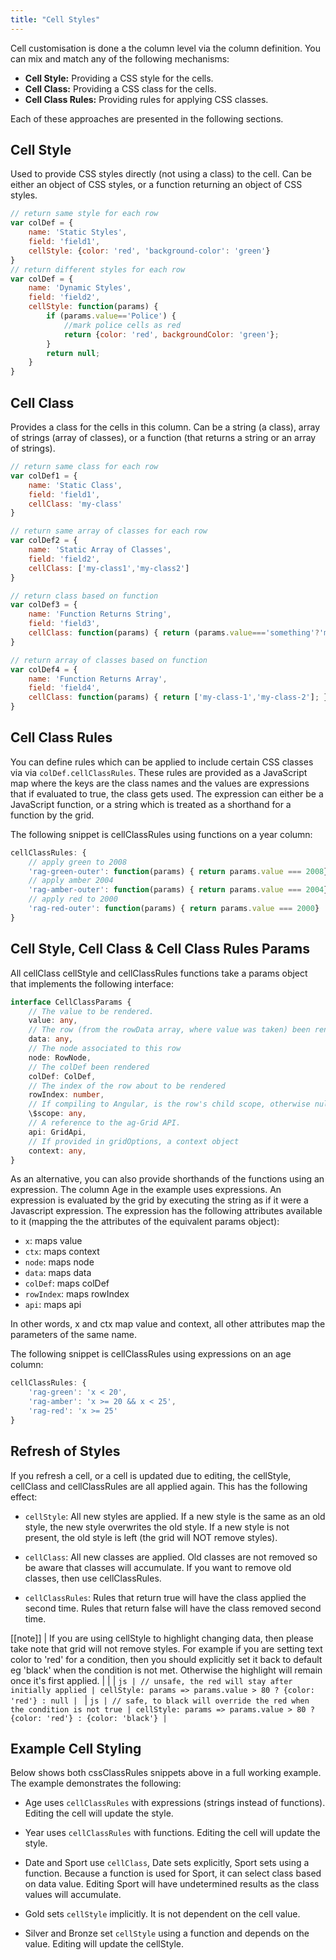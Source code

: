 ```yaml
---
title: "Cell Styles"
---
```


Cell customisation is done a the column level via the column definition. You can mix and match any of the following mechanisms:


- **Cell Style:** Providing a CSS style for the cells.
- **Cell Class:** Providing a CSS class for the cells.
- **Cell Class Rules:** Providing rules for applying CSS classes.

Each of these approaches are presented in the following sections.

## Cell Style

Used to provide CSS styles directly (not using a class) to the cell. Can be either an object
of CSS styles, or a function returning an object of CSS styles.

```js
// return same style for each row
var colDef = {
    name: 'Static Styles',
    field: 'field1',
    cellStyle: {color: 'red', 'background-color': 'green'}
}
// return different styles for each row
var colDef = {
    name: 'Dynamic Styles',
    field: 'field2',
    cellStyle: function(params) {
        if (params.value=='Police') {
            //mark police cells as red
            return {color: 'red', backgroundColor: 'green'};
        }
        return null;
    }
}
```

## Cell Class


Provides a class for the cells in this column. Can be a string (a class), array of strings
(array of classes), or a function (that returns a string or an array of strings).


```js
// return same class for each row
var colDef1 = {
    name: 'Static Class',
    field: 'field1',
    cellClass: 'my-class'
}

// return same array of classes for each row
var colDef2 = {
    name: 'Static Array of Classes',
    field: 'field2',
    cellClass: ['my-class1','my-class2']
}

// return class based on function
var colDef3 = {
    name: 'Function Returns String',
    field: 'field3',
    cellClass: function(params) { return (params.value==='something'?'my-class-1':'my-class-2'); }
}

// return array of classes based on function
var colDef4 = {
    name: 'Function Returns Array',
    field: 'field4',
    cellClass: function(params) { return ['my-class-1','my-class-2']; }
}
```

## Cell Class Rules


You can define rules which can be applied to include certain CSS classes via via `colDef.cellClassRules`.
These rules are provided as a JavaScript map where the keys are the class names and the values are expressions
that if evaluated to true, the class gets used. The expression can either be a JavaScript function,
or a string which is treated as a shorthand for a function by the grid.



The following snippet is cellClassRules using functions on a year column:

```js
cellClassRules: {
    // apply green to 2008
    'rag-green-outer': function(params) { return params.value === 2008},
    // apply amber 2004
    'rag-amber-outer': function(params) { return params.value === 2004},
    // apply red to 2000
    'rag-red-outer': function(params) { return params.value === 2000}
}
```

## Cell Style, Cell Class & Cell Class Rules Params


All cellClass cellStyle and cellClassRules functions take a params object that implements the following interface:


```ts
interface CellClassParams {
    // The value to be rendered.
    value: any,
    // The row (from the rowData array, where value was taken) been rendered.
    data: any,
    // The node associated to this row
    node: RowNode,
    // The colDef been rendered
    colDef: ColDef,
    // The index of the row about to be rendered
    rowIndex: number,
    // If compiling to Angular, is the row's child scope, otherwise null.
    \$scope: any,
    // A reference to the ag-Grid API.
    api: GridApi,
    // If provided in gridOptions, a context object
    context: any,
}
```

As an alternative, you can also provide shorthands of the functions using an expression.
The column Age in the example uses expressions. An expression is evaluated by the grid
by executing the string as if it were a Javascript expression. The expression
has the following attributes available to it (mapping the the attributes of the equivalent
params object):

- `x`: maps value
- `ctx`: maps context
- `node`: maps node
- `data`: maps data
- `colDef`: maps colDef
- `rowIndex`: maps rowIndex
- `api`: maps api



In other words, x and ctx map value and context, all other attributes map the parameters of the same name.

The following snippet is cellClassRules using expressions on an age column:

```js
cellClassRules: {
    'rag-green': 'x < 20',
    'rag-amber': 'x >= 20 && x < 25',
    'rag-red': 'x >= 25'
}
```

## Refresh of Styles

If you refresh a cell, or a cell is updated due to editing, the cellStyle,
cellClass and cellClassRules are all applied again. This has the following
effect:

- `cellStyle`: All new styles are applied. If a new style is the same as an old style, the new style overwrites the old style. If a new style is not present, the old style is left (the grid will NOT remove styles).

- `cellClass`: All new classes are applied. Old classes are not removed so be aware that classes will accumulate. If you want to remove old classes, then use cellClassRules.

- `cellClassRules`: Rules that return true will have the class applied the second time. Rules that return false will have the class removed
    second time.


[[note]]
| If you are using cellStyle to highlight changing data, then please take note that grid will not remove styles. For example if you are setting text color to 'red' for a condition, then you should explicitly set it back to default eg 'black' when the condition is not met. Otherwise the highlight will remain once it's first applied.
|
|
| ```js
| // unsafe, the red will stay after initially applied
| cellStyle: params => params.value > 80 ? {color: 'red'} : null
| ```
| ```js
| // safe, to black will override the red when the condition is not true
| cellStyle: params => params.value > 80 ? {color: 'red'} : {color: 'black'}
| ```


## Example Cell Styling

Below shows both cssClassRules snippets above in a full working example. The example demonstrates the following:


- Age uses `cellClassRules` with expressions (strings instead of functions). Editing the cell will update the style.

- Year uses `cellClassRules` with functions. Editing the cell will update the style.

- Date and Sport use `cellClass`, Date sets explicitly, Sport sets using a function. Because a function is used for Sport, it can select class based on data value. Editing Sport will have undetermined results as the class values will accumulate.

- Gold sets `cellStyle` implicitly. It is not dependent on the cell value.

- Silver and Bronze set `cellStyle` using a function and depends on the value. Editing will update the cellStyle.

<grid-example title='Cell Styling' name='cell-styling' type='generated'></grid-example>
